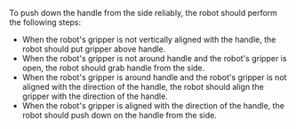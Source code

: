 To push down the handle from the side reliably, the robot should perform the following steps:
- When the robot's gripper is not vertically aligned with the handle, the robot should put gripper above handle.
- When the robot's gripper is not around handle and the robot's gripper is open, the robot should grab handle from the side.
- When the robot's gripper is around handle and the robot's gripper is not aligned with the direction of the handle, the robot should align the gripper with the direction of the handle.
- When the robot's gripper is aligned with the direction of the handle, the robot should push down on the handle from the side.